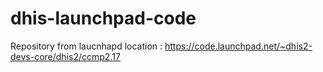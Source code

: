 # dhis-launchpad-code

Repository from laucnhapd location : https://code.launchpad.net/~dhis2-devs-core/dhis2/ccmp2.17

